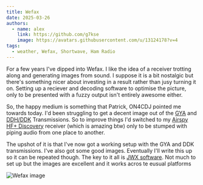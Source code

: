 ```yaml
---
title: Wefax
date: 2025-03-26
authors:
  - name: alex
    link: https://github.com/g7kse
    image: https://avatars.githubusercontent.com/u/13124178?v=4
tags:
  - weather, Wefax, Shortwave, Ham Radio
---
```


For a few years I've dipped into Wefax. I like the idea of a receiver trotting along and generating images from sound. I suppose it is a bit nostalgic but there's something nicer about investing in a result rather than jusy turning it on. Setting up a reciever and decoding software to optimise the picture, only to be presented with a fuzzy output isn't entirely awesome either.

So, the happy medium is something that Patrick, ON4CDJ pointed me towards today. I'd been struggling to get a decent image out of the [GYA](https://weatherfax.com/gya-northwood/) and [DDH/DDK](https://weatherfax.com/ddh3-ddk6-hamburg/) Transmissions. So to improve things I'd switched to my [Airspy HF+ Discovery](https://airspy.com/airspy-hf-discovery/) receiver (which is amazing btw) only to be stumped with piping audio from one place to another.

The upshot of it is that I've now got a working setup with the GYA and DDK transmissions. I've also got some good images. Eventually I'll write this up so it can be repeated though. The key to it all is [JWX software](https://arachnoid.com/JWX/). Not much to set up but the images are excellent and it works acros te eusual platforms

![Wefax image](/img/wefax.jpg#centre)